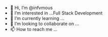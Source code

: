 - 👋 Hi, I’m @infvmous
- 👀 I’m interested in ...Full Stack Development
- 🌱 I’m currently learning ...
- 💞️ I’m looking to collaborate on ...
- 📫 How to reach me ...

<!---
infvmous/infvmous is a ✨ special ✨ repository because its `README.md` (this file) appears on your GitHub profile.
You can click the Preview link to take a look at your changes.
--->

